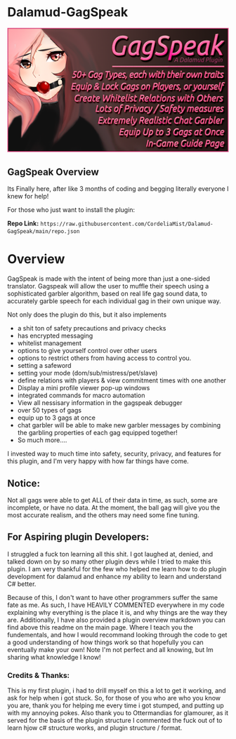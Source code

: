 # Dalamud-GagSpeak 
![Banner Image](images/promopic.png)
## GagSpeak Overview
Its Finally here, after like 3 months of coding and begging literally everyone I knew for help!

For those who just want to install the plugin:

**Repo Link:** `https://raw.githubusercontent.com/CordeliaMist/Dalamud-GagSpeak/main/repo.json`

# Overview
GagSpeak is made with the intent of being more than just a one-sided translator. Gagspeak will allow the user to muffle their speech using a sophisticated garbler algorithm, based on real life gag sound data, to accurately garble speech for each individual gag in their own unique way.

Not only does the plugin do this, but it also implements
- a shit ton of safety precautions and privacy checks
- has encrypted messaging
- whitelist management
- options to give yourself control over other users
- options to restrict others from having access to control you.
- setting a safeword
- setting your mode (dom/sub/mistress/pet/slave)
- define relations with players & view commitment times with one another
- Display a mini profile viewer pop-up windows
- integrated commands for macro automation
- View all nessisary information in the gagspeak debugger
- over 50 types of gags
- equip up to 3 gags at once
- chat garbler will be able to make new garbler messages by combining the garbling properties of each gag equipped together!
- So much more....

I invested way to much time into safety, security, privacy, and features for this plugin, and I'm very happy with how far things have come.

## Notice:
Not all gags were able to get ALL of their data in time, as such, some are incomplete, or have no data. At the moment, the ball gag will give you the most accurate realism, and the others may need some fine tuning.

## For Aspiring plugin Developers:
I struggled a fuck ton learning all this shit. I got laughed at, denied, and talked down on by so many other plugin devs while I tried to make this plugin. I am very thankful for the few who helped me learn how to do plugin development for dalamud and enhance my ability to learn and understand C# better.

Because of this, I don't want to have other programmers suffer the same fate as me. As such, I have HEAVILY COMMENTED everywhere in my code explaining why everything is the place it is, and why things are the way they are. Additionally, I have also provided a plugin overview markdown you can find above this readme on the main page. Where I teach you the fundementals, and how I would recommand looking through the code to get a good understanding of how things work so that hopefully you can eventually make your own! Note I'm not perfect and all knowing, but Im sharing what knowledge I know!

### Credits & Thanks:
This is my first plugin, i had to drill myself on this a lot to get it working, and ask for help when i got stuck. So, for those of you who are who you know you are, thank you for helping me every time i got stumped, and putting up with my annoying pokes. Also thank you to Ottermandias for glamourer, as it served for the basis of the plugin structure I commented the fuck out of to learn hjow c# structure works, and plugin structure / format.
